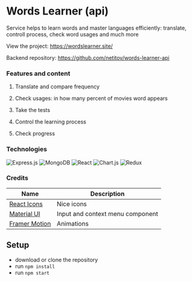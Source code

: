 # Words Learner (api)

Service helps to learn words and master languages efficiently: translate, controll process, check word usages and much more

View the project: <https://wordslearner.site/>

Backend repository: <https://github.com/netitov/words-learner-api>

### Features and content

1. Translate and compare frequency

3. Check usages: in how many percent of movies word appears

5. Take the tests

7. Control the learning process

9. Check progress


### Technologies

![Express.js](https://img.shields.io/badge/express.js-%23404d59.svg?style=for-the-badge&logo=express&logoColor=%2361DAFB)
![MongoDB](https://img.shields.io/badge/MongoDB-%234ea94b.svg?style=for-the-badge&logo=mongodb&logoColor=white)
![React](https://img.shields.io/badge/react-%2320232a.svg?style=for-the-badge&logo=react&logoColor=%2361DAFB)
![Chart.js](https://img.shields.io/badge/chart.js-F5788D.svg?style=for-the-badge&logo=chart.js&logoColor=white)
![Redux](https://img.shields.io/badge/Redux-593D88?style=for-the-badge&logo=redux&logoColor=white)

### Credits

| Name | Description|
| --- | --- |
| [React Icons](https://react-icons.github.io/react-icons) | Nice icons |
| [Material UI](https://mui.com/material-ui/getting-started/) | Input and context menu component |
| [Framer Motion](https://www.framer.com/motion/) | Animations |

## Setup

- download or clone the repository
- run ```npm install```
- run ```npm start```

